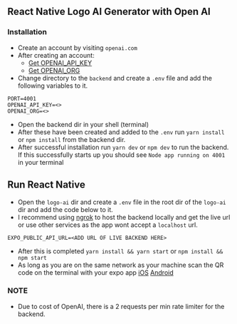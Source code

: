## React Native Logo AI Generator with Open AI

### Installation
- Create an account by visiting `openai.com`
- After creating an account: 
  - [Get OPENAI_API_KEY](https://platform.openai.com/api-keys)
  - [Get OPENAI_ORG](https://platform.openai.com/account/organization)
- Change directory to the `backend`  and create a `.env` file and add the following variables to it.
```dotenv
PORT=4001
OPENAI_API_KEY=<>
OPENAI_ORG=<>
```
- Open the backend dir in your shell (terminal)
- After these have been created and added to the `.env` run `yarn install` or `npm install` from the backend dir.
- After successful installation run `yarn dev` or `npm dev` to run the backend. If this successfully starts up you should see `Node app running on 4001` in your terminal

## Run React Native
- Open the `logo-ai` dir and create a `.env` file in the root dir of the `logo-ai` dir and add the code below to it.
- I recommend using [ngrok](https://ngrok.com/) to host the backend locally and get the live url or use other services as the app wont accept a `localhost` url.

```dotenv
EXPO_PUBLIC_API_URL=<ADD URL OF LIVE BACKEND HERE>
```
- After this is completed `yarn install && yarn start` or `npm install && npm start`
- As long as you are on the same network as your machine scan the QR code on the terminal with your expo app [iOS](https://apps.apple.com/us/app/expo-go/id982107779) [Android](https://play.google.com/store/apps/details?id=host.exp.exponent&hl=en_US)

### NOTE
- Due to cost of OpenAI, there is a 2 requests per min rate limiter for the backend.

